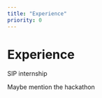 ```yaml
---
title: "Experience"
priority: 0
---
```


# **Experience**

SIP internship

Maybe mention the hackathon